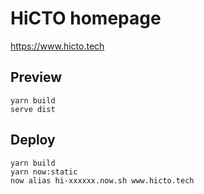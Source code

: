 # HiCTO homepage

https://www.hicto.tech

## Preview

```
yarn build
serve dist
```

## Deploy

```
yarn build
yarn now:static
now alias hi-xxxxxx.now.sh www.hicto.tech
```
